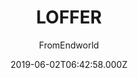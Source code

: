 ---
title: LOFFER
github: https://github.com/FromEndWorld/LOFFER
demo: https://fromendworld.github.io/LOFFER/
author: FromEndworld
ssg:
  - Jekyll
cms:
  - Markdown
date: 2019-06-02T06:42:58.000Z
description: '博客主题 A forkable Jekyll theme with Chinese UI and document '
draft: true
publish_date: '2019-06-02T06:42:58Z'
update_date: '2021-02-28T20:18:49Z'
github_star: 332
github_fork: 389
---